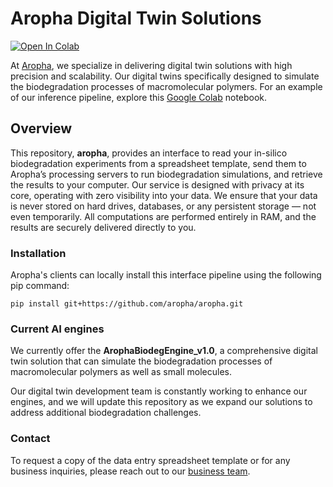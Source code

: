# Aropha Digital Twin Solutions
<!-- badges: start -->
[![Open In Colab](https://colab.research.google.com/assets/colab-badge.svg)](https://colab.research.google.com/drive/1Ypmo0l414TZhx4JTFwuT1bduYs0iRqgw?usp=drive_link)
<!-- badges: end -->

At [Aropha](https://www.aropha.com/), we specialize in delivering digital twin solutions with high precision and scalability. Our digital twins specifically designed to simulate the biodegradation processes of macromolecular polymers. For an example of our inference pipeline, explore this [Google Colab](https://colab.research.google.com/drive/1Ypmo0l414TZhx4JTFwuT1bduYs0iRqgw?usp=drive_link) notebook.

## Overview
This repository, **aropha**, provides an interface to read your in-silico biodegradation experiments from a spreadsheet template, send them to Aropha’s processing servers to run biodegradation simulations, and retrieve the results to your computer. Our service is designed with privacy at its core, operating with zero visibility into your data. We ensure that your data is never stored on hard drives, databases, or any persistent storage — not even temporarily. All computations are performed entirely in RAM, and the results are securely delivered directly to you.

### Installation
Aropha's clients can locally install this interface pipeline using the following pip command:

```
pip install git+https://github.com/aropha/aropha.git
```

### Current AI engines
We currently offer the **ArophaBiodegEngine_v1.0**, a comprehensive digital twin solution that can simulate the biodegradation processes of macromolecular polymers as well as small molecules.

Our digital twin development team is constantly working to enhance our engines, and we will update this repository as we expand our solutions to address additional biodegradation challenges.

### Contact
To request a copy of the data entry spreadsheet template or for any business inquiries, please reach out to our [business team](https://www.aropha.com/contact.html).